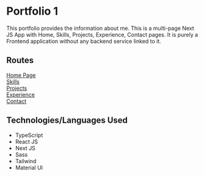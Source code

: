 # Portfolio 1
This portfolio provides the information about me. This is a multi-page Next JS App with Home, Skills, Projects, Experience, Contact pages. It is purely a Frontend application without any backend service linked to it.

## Routes
[Home Page](http://localhost:3000/home)  
[Skills](http://localhost:3000/home/skills)  
[Projects](http://localhost:3000/home/projects)  
[Experience](http://localhost:3000/home/experience)  
[Contact](http://localhost:3000/home/contact)

## Technologies/Languages Used
- TypeScript
- React JS
- Next JS
- Sass
- Tailwind
- Material UI
